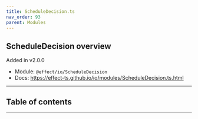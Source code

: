 ```yaml
---
title: ScheduleDecision.ts
nav_order: 93
parent: Modules
---
```


## ScheduleDecision overview

Added in v2.0.0

- Module: `@effect/io/ScheduleDecision`
- Docs: https://effect-ts.github.io/io/modules/ScheduleDecision.ts.html

---

<h2 class="text-delta">Table of contents</h2>

---
